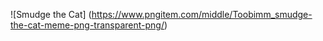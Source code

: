 ![Smudge the Cat] (https://www.pngitem.com/middle/Toobimm_smudge-the-cat-meme-png-transparent-png/)
